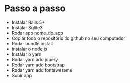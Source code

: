 # Passo a passo

* Instalar Rails 5+
* Instalar Sqlite3
* Rodar app nome_do_app
* Copiar todo o repositório do github no seu computador
* Rodar bundle install
* instalar o node.js
* Instalar o yarn
* Rodar yarn add jquery
* Rodar yarn add bootstrap
* Rodar yarn add fontawesome
* Subir app
